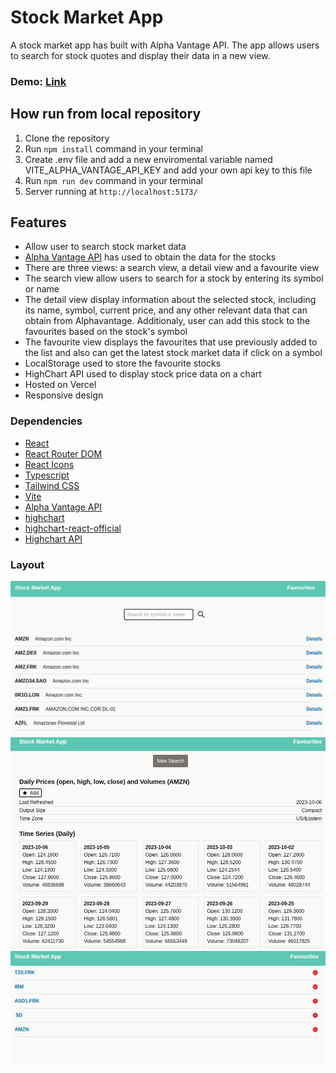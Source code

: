 # **Stock Market App**

A stock market app has built with Alpha Vantage API. The app allows users to search for stock quotes and display their data in a new view.

### Demo: [Link](https://stock-market-app-brown.vercel.app/)

## How run from local repository

1. Clone the repository
2. Run `npm install` command in your terminal
3. Create .env file and add a new enviromental variable named VITE_ALPHA_VANTAGE_API_KEY and add your own api key to this file
4. Run `npm run dev` command in your terminal
5. Server running at `http://localhost:5173/`

## Features

- Allow user to search stock market data
- [Alpha Vantage API](https://www.alphavantage.co/) has used to obtain the data for the stocks
- There are three views: a search view, a detail view and a favourite view
- The search view allow users to search for a stock by entering its symbol or name
- The detail view display information about the selected stock, including its name, symbol, current price,
  and any other relevant data that can obtain from Alphavantage. Additionaly, user can add this stock to the favourites based on the stock's symbol
- The favourite view displays the favourites that use previously added to the list and also can get the latest stock market data if click on a symbol
- LocalStorage used to store the favourite stocks
- HighChart API used to display stock price data on a chart
- Hosted on Vercel
- Responsive design

### Dependencies

- [React](https://react.dev/)
- [React Router DOM](https://www.npmjs.com/package/react-router-dom)
- [React Icons](https://www.npmjs.com/package/react-icons)
- [Typescript](https://www.typescriptlang.org/)
- [Tailwind CSS](https://tailwindcss.com/)
- [Vite](https://vitejs.dev/)
- [Alpha Vantage API](https://www.alphavantage.co/documentation/)
- [highchart](https://github.com/highcharts/highcharts)
- [highchart-react-official](https://github.com/highcharts/highcharts-react)
- [Highchart API](https://api.highcharts.com/highstock/)

### Layout

![layout-1 picture](https://github.com/ev0clu/stock-market-app/blob/main/layout-1.png?raw=true)
![layout-2 picture](https://github.com/ev0clu/stock-market-app/blob/main/layout-2.png?raw=true)
![layout-3 picture](https://github.com/ev0clu/stock-market-app/blob/main/layout-3.png?raw=true)
